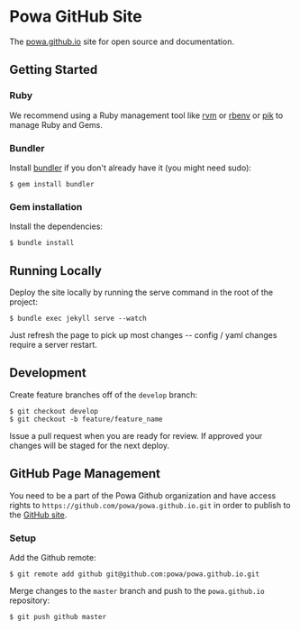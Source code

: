 # Powa GitHub Site

The [powa.github.io](http://powa.github.io) site for open source and documentation.

## Getting Started

### Ruby

We recommend using a Ruby management tool like [rvm](http://rvm.io) or [rbenv](https://github.com/sstephenson/rbenv) or [pik](https://github.com/vertiginous/pik) to manage Ruby and Gems.

### Bundler

Install [bundler]() if you don't already have it (you might need sudo):

    $ gem install bundler

### Gem installation

Install the dependencies:

    $ bundle install

## Running Locally

Deploy the site locally by running the serve command in the root of the project:

    $ bundle exec jekyll serve --watch

Just refresh the page to pick up most changes -- config / yaml changes require a server restart.

## Development

Create feature branches off of the `develop` branch:

    $ git checkout develop
    $ git checkout -b feature/feature_name

Issue a pull request when you are ready for review.  If approved your changes will be staged for the next deploy.

## GitHub Page Management

You need to be a part of the Powa Github organization and have access rights to `https://github.com/powa/powa.github.io.git` in order to publish to the [GitHub site](http://powa.github.io).

### Setup

Add the Github remote:

    $ git remote add github git@github.com:powa/powa.github.io.git


Merge changes to the `master` branch and push to the `powa.github.io` repository:

    $ git push github master
